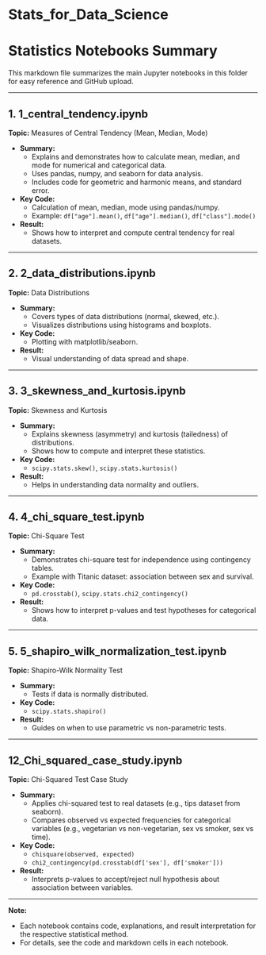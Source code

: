 # Stats_for_Data_Science
# Statistics Notebooks Summary

This markdown file summarizes the main Jupyter notebooks in this folder for easy reference and GitHub upload.

---

## 1. 1_central_tendency.ipynb
**Topic:** Measures of Central Tendency (Mean, Median, Mode)

- **Summary:**
  - Explains and demonstrates how to calculate mean, median, and mode for numerical and categorical data.
  - Uses pandas, numpy, and seaborn for data analysis.
  - Includes code for geometric and harmonic means, and standard error.
- **Key Code:**
  - Calculation of mean, median, mode using pandas/numpy.
  - Example: `df["age"].mean()`, `df["age"].median()`, `df["class"].mode()`
- **Result:**
  - Shows how to interpret and compute central tendency for real datasets.

---

## 2. 2_data_distributions.ipynb
**Topic:** Data Distributions

- **Summary:**
  - Covers types of data distributions (normal, skewed, etc.).
  - Visualizes distributions using histograms and boxplots.
- **Key Code:**
  - Plotting with matplotlib/seaborn.
- **Result:**
  - Visual understanding of data spread and shape.

---

## 3. 3_skewness_and_kurtosis.ipynb
**Topic:** Skewness and Kurtosis

- **Summary:**
  - Explains skewness (asymmetry) and kurtosis (tailedness) of distributions.
  - Shows how to compute and interpret these statistics.
- **Key Code:**
  - `scipy.stats.skew()`, `scipy.stats.kurtosis()`
- **Result:**
  - Helps in understanding data normality and outliers.

---

## 4. 4_chi_square_test.ipynb
**Topic:** Chi-Square Test

- **Summary:**
  - Demonstrates chi-square test for independence using contingency tables.
  - Example with Titanic dataset: association between sex and survival.
- **Key Code:**
  - `pd.crosstab()`, `scipy.stats.chi2_contingency()`
- **Result:**
  - Shows how to interpret p-values and test hypotheses for categorical data.

---

## 5. 5_shapiro_wilk_normalization_test.ipynb
**Topic:** Shapiro-Wilk Normality Test

- **Summary:**
  - Tests if data is normally distributed.
- **Key Code:**
  - `scipy.stats.shapiro()`
- **Result:**
  - Guides on when to use parametric vs non-parametric tests.

---

## 12_Chi_squared_case_study.ipynb
**Topic:** Chi-Squared Test Case Study

- **Summary:**
  - Applies chi-squared test to real datasets (e.g., tips dataset from seaborn).
  - Compares observed vs expected frequencies for categorical variables (e.g., vegetarian vs non-vegetarian, sex vs smoker, sex vs time).
- **Key Code:**
  - `chisquare(observed, expected)`
  - `chi2_contingency(pd.crosstab(df['sex'], df['smoker']))`
- **Result:**
  - Interprets p-values to accept/reject null hypothesis about association between variables.

---

**Note:**
- Each notebook contains code, explanations, and result interpretation for the respective statistical method.
- For details, see the code and markdown cells in each notebook.
